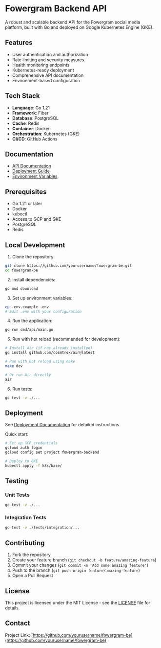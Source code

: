 # Fowergram Backend API

A robust and scalable backend API for the Fowergram social media platform, built with Go and deployed on Google Kubernetes Engine (GKE).

## Features

- User authentication and authorization
- Rate limiting and security measures
- Health monitoring endpoints
- Kubernetes-ready deployment
- Comprehensive API documentation
- Environment-based configuration

## Tech Stack

- **Language**: Go 1.21
- **Framework**: Fiber
- **Database**: PostgreSQL
- **Cache**: Redis
- **Container**: Docker
- **Orchestration**: Kubernetes (GKE)
- **CI/CD**: GitHub Actions

## Documentation

- [API Documentation](docs/api.md)
- [Deployment Guide](docs/deployment.md)
- [Environment Variables](docs/environment-variables.md)

## Prerequisites

- Go 1.21 or later
- Docker
- kubectl
- Access to GCP and GKE
- PostgreSQL
- Redis

## Local Development

1. Clone the repository:
```bash
git clone https://github.com/yourusername/fowergram-be.git
cd fowergram-be
```

2. Install dependencies:
```bash
go mod download
```

3. Set up environment variables:
```bash
cp .env.example .env
# Edit .env with your configuration
```

4. Run the application:
```bash
go run cmd/api/main.go
```

5. Run with hot reload (recommended for development):
```bash
# Install Air (if not already installed)
go install github.com/cosmtrek/air@latest

# Run with hot reload using make
make dev

# Or run Air directly
air
```

6. Run tests:
```bash
go test -v ./...
```

## Deployment

See [Deployment Documentation](docs/deployment.md) for detailed instructions.

Quick start:
```bash
# Set up GCP credentials
gcloud auth login
gcloud config set project fowergram-backend

# Deploy to GKE
kubectl apply -f k8s/base/
```

## Testing

### Unit Tests
```bash
go test -v ./...
```

### Integration Tests
```bash
go test -v ./tests/integration/...
```

## Contributing

1. Fork the repository
2. Create your feature branch (`git checkout -b feature/amazing-feature`)
3. Commit your changes (`git commit -m 'Add some amazing feature'`)
4. Push to the branch (`git push origin feature/amazing-feature`)
5. Open a Pull Request

## License

This project is licensed under the MIT License - see the [LICENSE](LICENSE) file for details.

## Contact

Project Link: [https://github.com/yourusername/fowergram-be](https://github.com/yourusername/fowergram-be)
